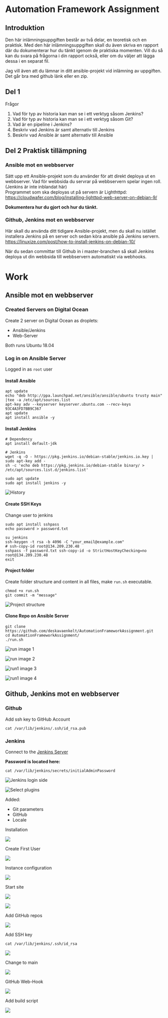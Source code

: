 # Automation Framework Assignment

## Introduktion

Den här inlämningsuppgiften består av två delar, en teoretisk och en praktisk. Med den här inlämningsuppgiften skall du
även skriva en rapport där du dokumenterar hur du tänkt igenom de praktiska momenten. Vill du så kan du svara på
frågorna i din rapport också, eller om du väljer att lägga dessa i en separat fil.

Jag vill även att du lämnar in ditt ansible-projekt vid inlämning av uppgiften. Det går bra med github länk eller en
zip.

## Del 1

Frågor

1. Vad för typ av historia kan man se i ett verktyg såsom Jenkins?
2. Vad för typ av historia kan man se i ett verktyg såsom Git?
3. Vad är en pipeline i Jenkins?
4. Beskriv vad Jenkins är samt alternativ till Jenkins
5. Beskriv vad Ansible är samt alternativ till Ansible

## Del 2 Praktisk tillämpning

### Ansible mot en webbserver

Sätt upp ett Ansible-projekt som du använder för att direkt deploya ut en webbserver. Vad för webbsida du servrar på
webbservern spelar ingen roll.  
(Jenkins är inte inblandat här)  
Programmet som ska deployas ut på servern är
Lighthttpd: https://cloudwafer.com/blog/installing-lighttpd-web-server-on-debian-9/

**Dokumentera hur du gjort och hur du tänkt.**

### Github, Jenkins mot en webbserver

Här skall du använda ditt tidigare Ansible-projekt, men du skall nu istället installera Jenkins på en server och sedan
köra ansible på Jenkins servern.  
https://linuxize.com/post/how-to-install-jenkins-on-debian-10/

När du sedan committar till Github in i master-branchen så skall Jenkins deploya ut din webbsida till webbservern
automatiskt via webhooks.

# Work

## Ansible mot en webbserver

### Created Servers on Digital Ocean

Create 2 server on Digital Ocean as droplets:

- Ansible/Jenkins
- Web-Server

Both runs Ubuntu 18.04

### Log in on Ansible Server

Logged in as `root` user

#### Install Ansible

```commandline
apt update
echo "deb http://ppa.launchpad.net/ansible/ansible/ubuntu trusty main" |tee -a /etc/apt/sources.list
apt-key adv --keyserver keyserver.ubuntu.com --recv-keys 93C4A3FD7BB9C367
apt update
apt install ansible -y
```

#### Install Jenkins

```commandline
# Dependency
apt install default-jdk

# Jenkins
wget -q -O - https://pkg.jenkins.io/debian-stable/jenkins.io.key | sudo apt-key add -
sh -c 'echo deb https://pkg.jenkins.io/debian-stable binary/ > /etc/apt/sources.list.d/jenkins.list'

sudo apt update
sudo apt install jenkins -y
```

![History](img/1.png)

#### Create SSH Keys

Change user to jenkins

```commandline
sudo apt install sshpass
echo password > password.txt

su jenkins
ssh-keygen -t rsa -b 4096 -C "your_email@example.com"
# ssh-copy-id root@134.209.230.48
sshpass -f password.txt ssh-copy-id -o StrictHostKeyChecking=no root@134.209.230.48
exit
```

#### Project folder

Create folder structure and content in all files, make `run.sh` executable.

```commandline
chmod +x run.sh
git commit -m "message"
```

![Project structure](img/2.png)

#### Clone Repo on Ansible Server

```commandline
git clone https://github.com/deskavaenkelt/AutomationFrameworkAssignment.git
cd AutomationFrameworkAssignment/
./run.sh
```

![run image 1](img/3.png)

![run image 2](img/4.png)

![run1 image 3](img/5.png)

![run1 image 4](img/6.png)

## Github, Jenkins mot en webbserver

### Github

Add ssh key to GitHub Account

```commandline
cat /var/lib/jenkins/.ssh/id_rsa.pub
```

### Jenkins

Connect to the [Jenkins Server](http://104.248.46.151:8080/login?from=%2F)

**Password is located here:**

```commandline
cat /var/lib/jenkins/secrets/initialAdminPassword
```

![Jenkins login side](img/7.png)

![Select plugins](img/8.png)

Added:

- Git parameters
- GitHub
- Locale

Installation

![](img/9.png)

Create First User

![](img/10.png)

Instance configuration

![](img/11.png)

Start site

![](img/12.png)

![](img/13.png)

Add GitHub repos

![](img/14.png)

Add SSH key

```commandline
cat /var/lib/jenkins/.ssh/id_rsa
```

![](img/15.png)

Change to main

![](img/16.png)

GitHub Web-Hook

![](img/17.png)

Add build script

![](img/18.png)

```commandline

```




